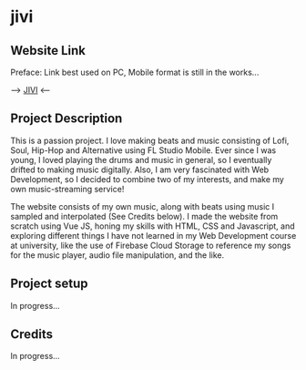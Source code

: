 # jivi

## Website Link

Preface: Link best used on PC, Mobile format is still in the works...

--> [JIVI](https://produceraw.com/) <--

## Project Description

This is a passion project. I love making beats and music consisting of Lofi, Soul, Hip-Hop and Alternative using FL Studio Mobile. Ever since I was young, I loved playing the drums and music in general, so I eventually drifted to making music digitally. Also, I am very fascinated with Web Development, so I decided to combine two of my interests, and make my own music-streaming service! 

The website consists of my own music, along with beats using music I sampled and interpolated (See Credits below). I made the website from scratch using Vue JS, honing my skills with HTML, CSS and Javascript, and exploring different things I have not learned in my Web Development course at university, like the use of Firebase Cloud Storage to reference my songs for the music player, audio file manipulation, and the like.

## Project setup

In progress...

## Credits

In progress...
